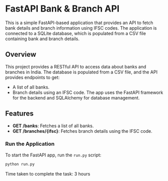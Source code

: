 # FastAPI Bank & Branch API
This is a simple FastAPI-based application that provides an API to fetch bank details and branch information using IFSC codes. The application is connected to a SQLite database, which is populated from a CSV file containing bank and branch details.

## Overview
This project provides a RESTful API to access data about banks and branches in India. The database is populated from a CSV file, and the API provides endpoints to get:
- A list of all banks.
- Branch details using an IFSC code.
The app uses the FastAPI framework for the backend and SQLAlchemy for database management.

## Features
  - **GET /banks**: Fetches a list of all banks.
  - **GET /branches/{ifsc}**: Fetches branch details using the IFSC code.

### Run the Application

To start the FastAPI app, run the `run.py` script:

```bash
python run.py
```

Time taken to complete the task: 3 hours
